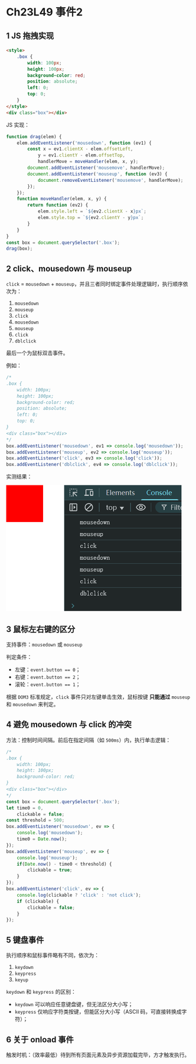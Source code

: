 # Ch23L49 事件2



## 1 JS 拖拽实现

```html
<style>
    .box {
        width: 100px;
        height: 100px;
        background-color: red;
        position: absolute;
        left: 0;
        top: 0;
    }
</style>
<div class="box"></div>
```

JS 实现：

```js
function drag(elem) {
    elem.addEventListener('mousedown', function (ev1) {
        const x = ev1.clientX - elem.offsetLeft,
            y = ev1.clientY - elem.offsetTop,
            handlerMove = moveHandler(elem, x, y);
        document.addEventListener('mousemove', handlerMove);
        document.addEventListener('mouseup', function (ev3) {
            document.removeEventListener('mousemove', handlerMove);
        });
    });
    function moveHandler(elem, x, y) {
        return function (ev2) {
            elem.style.left = `${ev2.clientX - x}px`;
            elem.style.top = `${ev2.clientY - y}px`;
        }
    }
}
const box = document.querySelector('.box');
drag(box);
```



## 2 click、mousedown 与 mouseup

`click` = `mousedown` + `mouseup`，并且三者同时绑定事件处理逻辑时，执行顺序依次为：

1. `mousedown`
2. `mouseup`
3. `click`
4. `mousedown`
5. `mouseup`
6. `click`
7. `dblclick`

最后一个为鼠标双击事件。

例如：

```js
/*
.box {
    width: 100px;
    height: 100px;
    background-color: red;
    position: absolute;
    left: 0;
    top: 0;
}
<div class="box"></div>
*/
box.addEventListener('mousedown', ev1 => console.log('mousedown'));
box.addEventListener('mouseup', ev2 => console.log('mouseup'));
box.addEventListener('click', ev3 => console.log('click'));
box.addEventListener('dblclick', ev4 => console.log('dblclick'));
```

实测结果：

![](../assets/23.1.png)



## 3 鼠标左右键的区分

支持事件：`mousedown` 或 `mouseup`

判定条件：

- 左键：`event.button == 0`；
- 右键：`event.button == 2`；
- 滚轮：`event.button == 1`；

根据 `DOM3` 标准规定，`click` 事件只对左键单击生效，鼠标按键 **只能通过** `mouseup` 和 `mousedown` 来判定。



## 4 避免 mousedown 与 click 的冲突

方法：控制时间间隔。前后在指定间隔（如 `500ms`）内，执行单击逻辑：

```js
/*
.box {
    width: 100px;
    height: 100px;
    background-color: red;
}
<div class="box"></div>
*/
const box = document.querySelector('.box');
let time0 = 0,
    clickable = false;
const threshold = 500;
box.addEventListener('mousedown', ev => {
    console.log('mousedown');
    time0 = Date.now();
});
box.addEventListener('mouseup', ev => {
    console.log('mouseup');
    if(Date.now() - time0 < threshold) {
        clickable = true;
    }
});
box.addEventListener('click', ev => {
    console.log(clickable ? 'click' : 'not click');
    if (clickable) {
        clickable = false;
    }
});
```



## 5 键盘事件

执行顺序和鼠标事件略有不同，依次为：

1. `keydown`
2. `keypress`
3. `keyup`

`keydown` 和 `keypress` 的区别：

- `keydown` 可以响应任意键盘键，但无法区分大小写；
- `keypress` 仅响应字符类按键，但能区分大小写（ASCII 码，可直接转换成字符）；



## 6 关于 onload 事件

触发时机：（效率最低）待到所有页面元素及异步资源加载完毕，方才触发执行。
